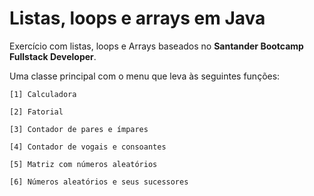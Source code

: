 # Listas, loops e arrays em Java

Exercício com listas, loops e Arrays baseados no **Santander Bootcamp Fullstack Developer**.

Uma classe principal com o menu que leva às seguintes funções:

`[1] Calculadora`

`[2] Fatorial`

`[3] Contador de pares e ímpares`

`[4] Contador de vogais e consoantes`

`[5] Matriz com números aleatórios`

`[6] Números aleatórios e seus sucessores`
